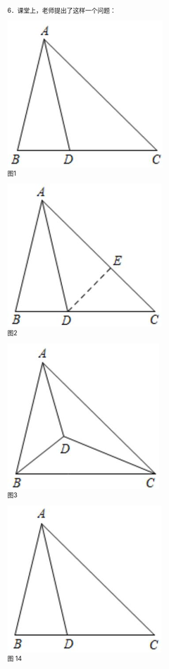 6．课堂上，老师提出了这样一个问题：

![](<../../qs_image_DB/专题1-1_一网打尽全等三角形模型_·十个模型（解析版）/b02f71a9d859b1908e2272e5410d41f7354c92298966cc3389fe7a209cc66b48.jpg>)  
图1

![](<../../qs_image_DB/专题1-1_一网打尽全等三角形模型_·十个模型（解析版）/0d82f7498cbcf647926f1c9a3e37a9165fc59cf4802caaf94c512013b25a1c57.jpg>)  
图2

![](<../../qs_image_DB/专题1-1_一网打尽全等三角形模型_·十个模型（解析版）/0c0564ffe9b4b559ecf7df22aad5fc398425a039860862591781ee913b7f0b66.jpg>)  
图3

![](<../../qs_image_DB/专题1-1_一网打尽全等三角形模型_·十个模型（解析版）/10ed932a1a9dd55db14cd351b9e2a2600c9cf72db20c85fcb730768c138f9473.jpg>)  
图 14
